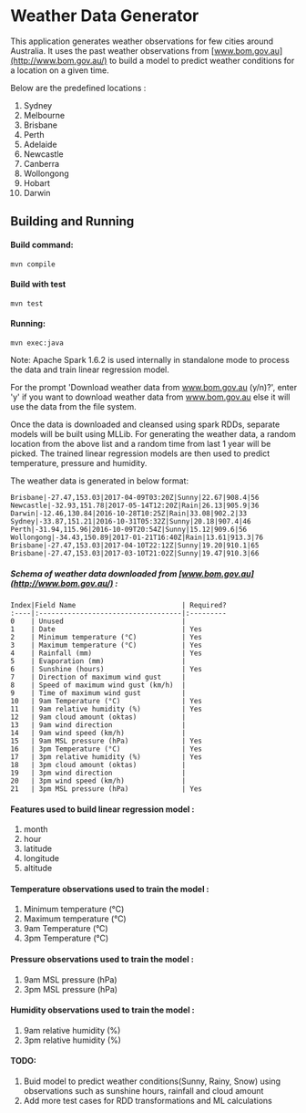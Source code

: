 Weather Data Generator
=====================

This application generates weather observations for few cities around Australia. It uses the past weather observations from [www.bom.gov.au](http://www.bom.gov.au/) to build a model to predict weather conditions for a location on a given time.

Below are the predefined locations : 

1. Sydney     
2. Melbourne  
3. Brisbane   
4. Perth      
5. Adelaide   
6. Newcastle  
7. Canberra   
8. Wollongong 
9. Hobart     
10. Darwin     


Building and Running
--------

#### Build command:

    mvn compile
    
#### Build with test
    
    mvn test

#### Running:
    
    mvn exec:java
    
Note: 
    Apache Spark 1.6.2 is used internally in standalone mode to process the data and train linear regression model.
    
For the prompt 'Download weather data from www.bom.gov.au (y/n)?', enter 'y' if you want to download weather data from www.bom.gov.au else it will use the data from the file system.

Once the data is downloaded and cleansed using spark RDDs, separate models will be built using MLLib. For generating the weather data, a random location from the above list and a random time from last 1 year will be picked. The trained linear regression models are then used to predict temperature, pressure and humidity.  

The weather data is generated in below format: 

    Brisbane|-27.47,153.03|2017-04-09T03:20Z|Sunny|22.67|908.4|56
    Newcastle|-32.93,151.78|2017-05-14T12:20Z|Rain|26.13|905.9|36
    Darwin|-12.46,130.84|2016-10-28T10:25Z|Rain|33.08|902.2|33
    Sydney|-33.87,151.21|2016-10-31T05:32Z|Sunny|20.18|907.4|46
    Perth|-31.94,115.96|2016-10-09T20:54Z|Sunny|15.12|909.6|56
    Wollongong|-34.43,150.89|2017-01-21T16:40Z|Rain|13.61|913.3|76
    Brisbane|-27.47,153.03|2017-04-10T22:12Z|Sunny|19.20|910.1|65
    Brisbane|-27.47,153.03|2017-03-10T21:02Z|Sunny|19.47|910.3|66


##### Schema of weather data downloaded from [www.bom.gov.au](http://www.bom.gov.au/) :


    Index|Field Name                          | Required? 
    :----|:-----------------------------------|:--------- 
    0    | Unused                             |       
    1    | Date                               | Yes         
    2    | Minimum temperature (°C)           | Yes         
    3    | Maximum temperature (°C)           | Yes         
    4    | Rainfall (mm)                      | Yes         
    5    | Evaporation (mm)                   |          
    6    | Sunshine (hours)                   | Yes         
    7    | Direction of maximum wind gust     |          
    8    | Speed of maximum wind gust (km/h)  |          
    9    | Time of maximum wind gust          |          
    10   | 9am Temperature (°C)               | Yes        
    11   | 9am relative humidity (%)          | Yes        
    12   | 9am cloud amount (oktas)           |          
    13   | 9am wind direction                 |          
    14   | 9am wind speed (km/h)              |          
    15   | 9am MSL pressure (hPa)             | Yes      
    16   | 3pm Temperature (°C)               | Yes       
    17   | 3pm relative humidity (%)          | Yes       
    18   | 3pm cloud amount (oktas)           |          
    19   | 3pm wind direction                 |          
    20   | 3pm wind speed (km/h)              |          
    21   | 3pm MSL pressure (hPa)             | Yes         
    


#### Features used to build linear regression model :
1. month
2. hour
3. latitude
4. longitude
5. altitude

#### Temperature observations used to train the model : 
1. Minimum temperature (°C)          
2. Maximum temperature (°C)  
3. 9am Temperature (°C)    
4. 3pm Temperature (°C)

#### Pressure observations used to train the model :
1. 9am MSL pressure (hPa)
2. 3pm MSL pressure (hPa)

#### Humidity observations used to train the model :
1. 9am relative humidity (%) 
2. 3pm relative humidity (%)  



#### TODO:


1. Buid model to predict weather conditions(Sunny, Rainy, Snow) using observations such as sunshine hours, rainfall and cloud amount
2. Add more test cases for RDD transformations and ML calculations




